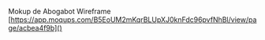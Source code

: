 Mokup de Abogabot Wireframe [https://app.moqups.com/B5EoUM2mKqrBLUpXJ0knFdc96pvfNhBl/view/page/acbea4f9b]()
